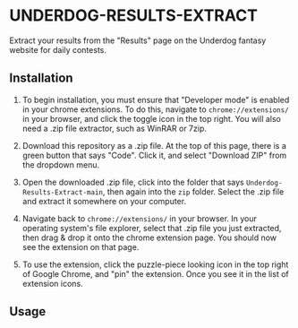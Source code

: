 # UNDERDOG-RESULTS-EXTRACT

Extract your results from the "Results" page on the Underdog fantasy website for daily contests.

## Installation

1. To begin installation, you must ensure that "Developer mode" is enabled in your chrome extensions. To do this, navigate to `chrome://extensions/` in your browser, and click the toggle icon in the top right. You will also need a .zip file extractor, such as WinRAR or 7zip.

2. Download this repository as a .zip file. At the top of this page, there is a green button that says "Code". Click it, and select "Download ZIP" from the dropdown menu.

3. Open the downloaded .zip file, click into the folder that says `Underdog-Results-Extract-main`, then again into the `zip` folder. Select the .zip file and extract it somewhere on your computer.

4. Navigate back to `chrome://extensions/` in your browser. In your operating system's file explorer, select that .zip file you just extracted, then drag & drop it onto the chrome extension page. You should now see the extension on that page.

5. To use the extension, click the puzzle-piece looking icon in the top right of Google Chrome, and "pin" the extension. Once you see it in the list of extension icons.

## Usage
